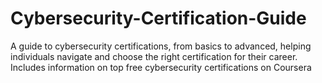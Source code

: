 # Cybersecurity-Certification-Guide
A guide to cybersecurity certifications, from basics to advanced, helping individuals navigate and choose the right certification for their career. Includes information on top free cybersecurity certifications on Coursera
